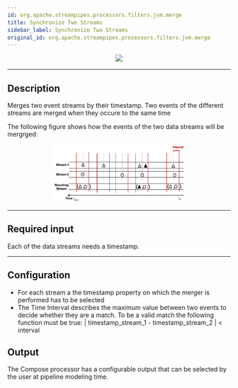 ```yaml
---
id: org.apache.streampipes.processors.filters.jvm.merge
title: Synchronize Two Streams
sidebar_label: Synchronize Two Streams
original_id: org.apache.streampipes.processors.filters.jvm.merge
---
```


<!--
  ~ Licensed to the Apache Software Foundation (ASF) under one or more
  ~ contributor license agreements.  See the NOTICE file distributed with
  ~ this work for additional information regarding copyright ownership.
  ~ The ASF licenses this file to You under the Apache License, Version 2.0
  ~ (the "License"); you may not use this file except in compliance with
  ~ the License.  You may obtain a copy of the License at
  ~
  ~    http://www.apache.org/licenses/LICENSE-2.0
  ~
  ~ Unless required by applicable law or agreed to in writing, software
  ~ distributed under the License is distributed on an "AS IS" BASIS,
  ~ WITHOUT WARRANTIES OR CONDITIONS OF ANY KIND, either express or implied.
  ~ See the License for the specific language governing permissions and
  ~ limitations under the License.
  ~
  -->



<p align="center"> 
    <img src="/img/pipeline-elements/org.apache.streampipes.processors.filters.jvm.merge/icon.png" width="150px;" class="pe-image-documentation"/>
</p>

***

## Description

Merges two event streams by their timestamp.
Two events of the different streams are merged when they occure to the same time

The following figure shows how the events of the two data streams will be mergrged:

<p align="center"> 
    <img width="300px;" src="/img/pipeline-elements/org.apache.streampipes.processors.filters.jvm.merge/merge_description.png" class="pe-image-documentation"/>
</p>

***

## Required input
Each of the data streams needs a timestamp.

***

## Configuration

* For each stream a the timestamp property on which the merger is performed has to be selected
* The Time Interval describes the maximum value between two events to decide whether they are a match. To be a valid match the following function must be true: | timestamp_stream_1 - timestamp_stream_2 | < interval

## Output
The Compose processor has a configurable output that can be selected by the user at pipeline modeling time.
